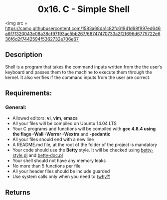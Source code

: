 <h1 align="center"> 0x16. C - Simple Shell </h1>

<img src = https://camo.githubusercontent.com/1583a68da1c82fc61941d68f997ed646a6f7f320043e08a38cf97193ac5bb267/68747470733a2f2f696d6775722e636f6d2f7442594f5362732e706e67

## Description

Shell is a program that takes the command inputs written from the the user’s keyboard and passes them to the machine to execute them through the kernel. It also verifies if the command inputs from the user are correct.


## Requirements:

### General:

+ Allowed editors: **vi**, **vim**, **emacs**
+ All your files will be compiled on Ubuntu 14.04 LTS
+ Your C programs and functions will be compiled with **gcc 4.8.4 using the flags -Wall -Werror -Wextra** and **-pedantic**
+ All your files should end with a new line
+ A README.md file, at the root of the folder of the project is mandatory
+ Your code should use the **Betty** style. It will be checked using [betty-style.pl](https://github.com/holbertonschool/Betty/blob/master/betty-style.pl) and [betty-doc.pl](https://github.com/holbertonschool/Betty/blob/master/betty-doc.pl)
+ Your shell should not have any memory leaks
+ No more than 5 functions per file
+ All your header files should be include guarded
+ Use system calls only when you need to ([why?]())

## Returns


